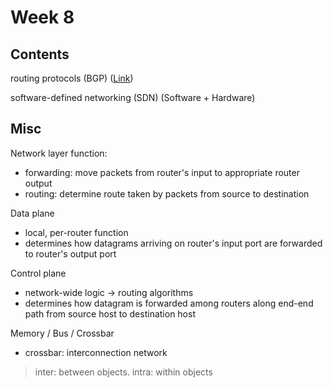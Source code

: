 # Week 8

## Contents

routing protocols (BGP) ([Link](https://en.wikipedia.org/wiki/Routing_protocol))

software-defined networking (SDN) (Software + Hardware)

## Misc

Network layer function:

- forwarding: move packets from router's input to appropriate router output
- routing: determine route taken by packets from source to destination

Data plane

- local, per-router function
- determines how datagrams arriving on router's input port are forwarded to router's output port

Control plane

- network-wide logic -> routing algorithms
- determines how datagram is forwarded among routers along end-end path from source host to destination host

Memory / Bus / Crossbar

- crossbar: interconnection network

> inter: between objects. intra: within objects
